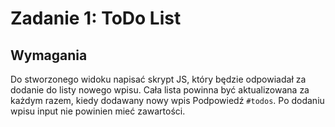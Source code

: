 # Zadanie 1: ToDo List

## Wymagania

Do stworzonego widoku napisać skrypt JS, który będzie odpowiadał za dodanie do listy nowego wpisu. Cała lista powinna
być aktualizowana za każdym razem, kiedy dodawany nowy wpis Podpowiedź `#todos`. Po dodaniu wpisu input nie powinien
mieć zawartości.
